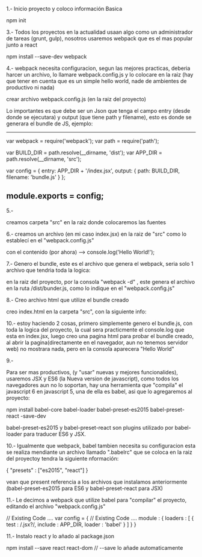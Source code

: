 1.- Inicio proyecto y coloco información Basica

npm init



3.- Todos los proyectos en la actualidad usaan algo como un administrador de tareas (grunt, gulp), nosotros usaremos webpack que es el mas popular junto a react

npm install --save-dev webpack

4.- webpack necesita configuracion, segun las mejores practicas, deberia harcer un archivo, lo llamare webpack.config.js y lo colocare en la raiz (hay que tener en cuenta que es un simple hello world, nade de ambientes de productivo ni nada)

crear archivo webpack.config.js (en la raiz del proyecto)

Lo importantes es que debe ser un Json que tenga el campo entry (desde donde se ejecutara) y output (que tiene path y filename), esto es donde se generara el bundle de JS, ejemplo:

--------------------------------------------------
var webpack = require('webpack');
var path = require('path');

var BUILD_DIR = path.resolve(__dirname, 'dist');
var APP_DIR = path.resolve(__dirname, 'src');

var config = {
  entry: APP_DIR + '/index.jsx',
  output: {
    path: BUILD_DIR,
    filename: 'bundle.js'
  }
};

module.exports = config;
---------------------------------------------------

5.-

creamos carpeta "src" en la raiz donde colocaremos las fuentes

6.- 
creamos un archivo (en mi caso index.jsx) en la raiz de "src" como lo establecí en el "webpack.config.js"

con el contenido (por ahora) --> console.log('Hello World!');

7.- Genero el bundle, este es el archivo que genera el webpack, seria solo 1 archivo que tendria toda la logica:

en la raiz del proyecto, por la consola "webpack -d" , este genera el archivo en la ruta /dist/bunder.js, como lo indique en el "webpack.config.js"

8.- Creo archivo html que utilize el bundle creado

creo index.html en la carpeta "src", con la siguiente info:

<html>
  <head>
    <meta charset="utf-8">
    <title>NPM, React, Webpack y Babel(6)</title>
  </head>
  <body>
    <div id="app" />
    <script src="../dist/bundle.js" type="text/javascript"></script>
  </body>
</html>

10.- estoy haciendo 2 cosas, primero simplemente genero el bundle.js, con toda la logica del proyecto, la cual sera practicmente el console.log que esta en index.jsx, luego creo una pagina html para probar el bundle creado, al abrir la pagina(directamente en el navegador, aun no tenemos servidor web)
no mostrara nada, pero en la consola aparecera "Hello World"


9.-

Para ser mas productivos, (y "usar" nuevas y  mejores funcionalides), usaremos JSX y ES6 (la Nueva version de javascript), como todos los navegadores aun no lo soportan, hay una herramienta que "compila" el javascript 6 en javascript 5, una de ella es babel, asi que lo agregaremos al proyecto:

npm install babel-core babel-loader babel-preset-es2015 babel-preset-react -save-dev

babel-preset-es2015 y babel-preset-react son plugins utilizado por babel-loader para traducer ES6 y JSX.

10.- Igualmente que webpack, babel tambien necesita su configuracion esta se realiza mendiante un archivo llamado ".babelrc" que se coloca en la raiz del proyectoy tendra la siguiente nformación:

{
  "presets" : ["es2015", "react"]
}

vean que present referencia a los archivos que instalamos anteriormente (babel-preset-es2015 para ES6 y babel-preset-react para JSX)

11.- Le decimos a webpack que utilize babel para "compilar" el proyecto, editando el archivo "webpack.config.js"

// Existing Code ....
var config = {
  // Existing Code ....
  module : {
    loaders : [
      {
        test : /\.jsx?/,
        include : APP_DIR,
        loader : 'babel'
      }
    ]
  }
}


11.- Instalo react y lo añado al package.json

npm install --save react react-dom // --save lo añade automaticamente

